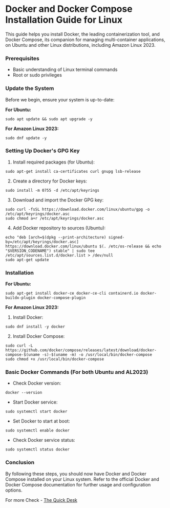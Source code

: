 # Docker and Docker Compose Installation Guide for Linux

This guide helps you install Docker, the leading containerization tool, and Docker Compose, its companion for managing multi-container applications, on Ubuntu and other Linux distributions, including Amazon Linux 2023. 

### Prerequisites

* Basic understanding of Linux terminal commands
* Root or sudo privileges

### Update the System

Before we begin, ensure your system is up-to-date:

**For Ubuntu:**
```
sudo apt update && sudo apt upgrade -y
```
**For Amazon Linux 2023:**
```
sudo dnf update -y
```

### Setting Up Docker's GPG Key

1. Install required packages (for Ubuntu):

```
sudo apt-get install ca-certificates curl gnupg lsb-release
```

2. Create a directory for Docker keys:

```
sudo install -m 0755 -d /etc/apt/keyrings
```

3. Download and import the Docker GPG key:

```
sudo curl -fsSL https://download.docker.com/linux/ubuntu/gpg -o /etc/apt/keyrings/docker.asc
sudo chmod a+r /etc/apt/keyrings/docker.asc
```

4. Add Docker repository to sources (Ubuntu):

```
echo "deb [arch=$(dpkg --print-architecture) signed-by=/etc/apt/keyrings/docker.asc] https://download.docker.com/linux/ubuntu $(. /etc/os-release && echo "$VERSION_CODENAME") stable" | sudo tee /etc/apt/sources.list.d/docker.list > /dev/null
sudo apt-get update
```

### Installation

**For Ubuntu:**

```
sudo apt-get install docker-ce docker-ce-cli containerd.io docker-buildx-plugin docker-compose-plugin
```

**For Amazon Linux 2023:**

1. Install Docker:

```
sudo dnf install -y docker
```

2. Install Docker Compose:

```
sudo curl -L https://github.com/docker/compose/releases/latest/download/docker-compose-$(uname -s)-$(uname -m) -o /usr/local/bin/docker-compose
sudo chmod +x /usr/local/bin/docker-compose
```

### Basic Docker Commands (For both Ubuntu and AL2023)

* Check Docker version:

```
docker --version
```

* Start Docker service:

```
sudo systemctl start docker
```

* Set Docker to start at boot:

```
sudo systemctl enable docker
```

* Check Docker service status:

```
sudo systemctl status docker
```

### Conclusion

By following these steps, you should now have Docker and Docker Compose installed on your Linux system. Refer to the official Docker and Docker Compose documentation for further usage and configuration options.

For more Check - [The Quick Desk](https://tqdread.colorwager.in/install-docker-docker-compose-on-linux-a-beginner-friendly-tutorial/) 